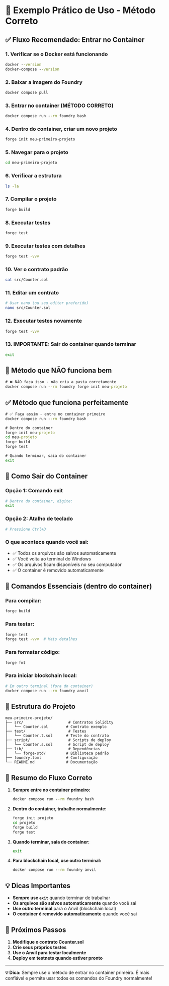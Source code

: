 # 🎯 Exemplo Prático de Uso - Método Correto

## ✅ Fluxo Recomendado: Entrar no Container

### 1. Verificar se o Docker está funcionando
```cmd
docker --version
docker-compose --version
```

### 2. Baixar a imagem do Foundry
```cmd
docker compose pull
```

### 3. Entrar no container (MÉTODO CORRETO)
```cmd
docker compose run --rm foundry bash
```

### 4. Dentro do container, criar um novo projeto
```bash
forge init meu-primeiro-projeto
```

### 5. Navegar para o projeto
```bash
cd meu-primeiro-projeto
```

### 6. Verificar a estrutura
```bash
ls -la
```

### 7. Compilar o projeto
```bash
forge build
```

### 8. Executar testes
```bash
forge test
```

### 9. Executar testes com detalhes
```bash
forge test -vvv
```

### 10. Ver o contrato padrão
```bash
cat src/Counter.sol
```

### 11. Editar um contrato
```bash
# Usar nano (ou seu editor preferido)
nano src/Counter.sol
```

### 12. Executar testes novamente
```bash
forge test -vvv
```

### 13. **IMPORTANTE: Sair do container quando terminar**
```bash
exit
```

## 🚫 Método que NÃO funciona bem

```cmd
# ❌ NÃO faça isso - não cria a pasta corretamente
docker compose run --rm foundry forge init meu-projeto
```

## ✅ Método que funciona perfeitamente

```cmd
# ✅ Faça assim - entre no container primeiro
docker compose run --rm foundry bash

# Dentro do container
forge init meu-projeto
cd meu-projeto
forge build
forge test

# Quando terminar, saia do container
exit
```

## 🔄 Como Sair do Container

### Opção 1: Comando exit
```bash
# Dentro do container, digite:
exit
```

### Opção 2: Atalho de teclado
```bash
# Pressione Ctrl+D
```

### O que acontece quando você sai:
- ✅ Todos os arquivos são salvos automaticamente
- ✅ Você volta ao terminal do Windows
- ✅ Os arquivos ficam disponíveis no seu computador
- ✅ O container é removido automaticamente

## 🔧 Comandos Essenciais (dentro do container)

### Para compilar:
```bash
forge build
```

### Para testar:
```bash
forge test
forge test -vvv  # Mais detalhes
```

### Para formatar código:
```bash
forge fmt
```

### Para iniciar blockchain local:
```bash
# Em outro terminal (fora do container)
docker compose run --rm foundry anvil
```

## 📁 Estrutura do Projeto

```
meu-primeiro-projeto/
├── src/                    # Contratos Solidity
│   └── Counter.sol        # Contrato exemplo
├── test/                   # Testes
│   └── Counter.t.sol      # Teste do contrato
├── script/                 # Scripts de deploy
│   └── Counter.s.sol       # Script de deploy
├── lib/                    # Dependências
│   └── forge-std/         # Biblioteca padrão
├── foundry.toml           # Configuração
└── README.md              # Documentação
```

## 🎯 Resumo do Fluxo Correto

1. **Sempre entre no container primeiro:**
   ```cmd
   docker compose run --rm foundry bash
   ```

2. **Dentro do container, trabalhe normalmente:**
   ```bash
   forge init projeto
   cd projeto
   forge build
   forge test
   ```

3. **Quando terminar, saia do container:**
   ```bash
   exit
   ```

4. **Para blockchain local, use outro terminal:**
   ```cmd
   docker compose run --rm foundry anvil
   ```

## 💡 Dicas Importantes

- **Sempre use `exit`** quando terminar de trabalhar
- **Os arquivos são salvos automaticamente** quando você sai
- **Use outro terminal** para o Anvil (blockchain local)
- **O container é removido automaticamente** quando você sai

## 🚀 Próximos Passos

1. **Modifique o contrato Counter.sol**
2. **Crie seus próprios testes**
3. **Use o Anvil para testar localmente**
4. **Deploy em testnets quando estiver pronto**

---

**💡 Dica:** Sempre use o método de entrar no container primeiro. É mais confiável e permite usar todos os comandos do Foundry normalmente!
